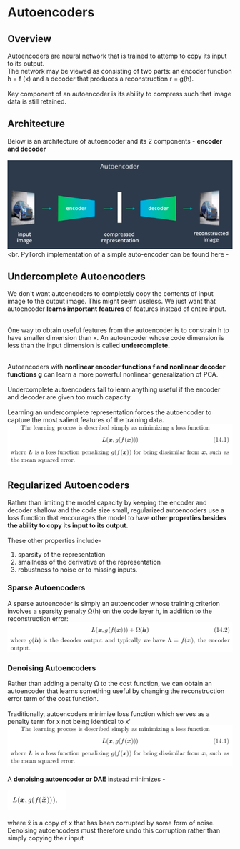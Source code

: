 # Autoencoders

## Overview
Autoencoders are neural network that is trained to attemp to copy its input
to its output. <br>
The network may be viewed as consisting of two parts: an
encoder function h = f (x) and a decoder that produces a reconstruction r = g(h).
<br><br>
Key component of an autoencoder is its ability to compress such that image data is still retained.

## Architecture

Below is an architecture of autoencoder and its 2 components  -  **encoder and decoder**<br><br>
<img src="./images/autoencoder_architecture.png"></img><br><br.
PyTorch implementation of a simple auto-encoder can be found here -   

## Undercomplete Autoencoders
We don't want autoencoders to completely copy the contents of input image to the output image. This might seem useless. We just want that autoencoder **learns important features** of features instead of entire input.<br><br>

One way to obtain useful features from the autoencoder is to constrain h to
have smaller dimension than x. An autoencoder whose code dimension is less
than the input dimension is called **undercomplete.**<br><br>

Autoencoders with **nonlinear encoder functions f and nonlinear decoder functions g** can learn a more powerful nonlinear generalization of PCA.<br><br>
Undercomplete autoencoders fail to learn anything useful if the encoder and decoder are
given too much capacity.<br><br>
Learning an undercomplete
representation forces the autoencoder to capture the most salient features of the
training data.
<img src="./images/learning_autoencoder.png"></img>

## Regularized Autoencoders
Rather than limiting the model capacity by keeping the encoder
and decoder shallow and the code size small, regularized autoencoders use a loss
function that encourages the model to have **other properties besides the ability
to copy its input to its output.**<br><br>
These other properties include-
1. sparsity of the representation
2. smallness of the derivative of the representation
3. robustness to noise or to missing inputs.


### Sparse Autoencoders
A sparse autoencoder is simply an autoencoder whose training criterion involves a
sparsity penalty Ω(h) on the code layer h, in addition to the reconstruction error:<br>
<img src="./images/sparse_encoders.png"></img>

### Denoising Autoencoders
Rather than adding a penalty Ω to the cost function, we can obtain an autoencoder
that learns something useful by changing the reconstruction error term of the cost
function.<br><br>
Traditionally, autoencoders minimize loss function which serves as a penalty term for x not being identical to x'<br>
<img src="./images/learning_autoencoder.png"></img><br><br>
A **denoising autoencoder or DAE** instead minimizes - <br><br>
<img src="./images/DAE.png"></img><br><br>
where x̃ is a copy of x that has been corrupted by some form of noise. Denoising
autoencoders must therefore undo this corruption rather than simply copying their
input





